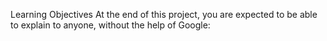 Learning Objectives At the end of this project, you are expected to be able to explain to anyone, without the help of Google:

